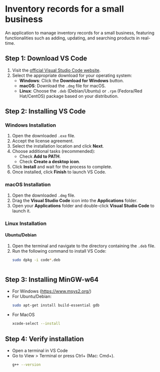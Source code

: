 # Inventory records for a small business
An application to manage inventory records for a small business, featuring functionalities such as adding, updating, and searching products in real-time.
## Step 1: Download VS Code

1. Visit the [official Visual Studio Code website](https://code.visualstudio.com/Download).
2. Select the appropriate download for your operating system:
   - **Windows**: Click the **Download for Windows** button.
   - **macOS**: Download the `.dmg` file for macOS.
   - **Linux**: Choose the `.deb` (Debian/Ubuntu) or `.rpm` (Fedora/Red Hat/CentOS) package based on your distribution.

## Step 2: Installing VS Code

### Windows Installation
1. Open the downloaded `.exe` file.
2. Accept the license agreement.
3. Select the installation location and click **Next**.
4. Choose additional tasks (recommended):
   - Check **Add to PATH**.
   - Check **Create a desktop icon**.
5. Click **Install** and wait for the process to complete.
6. Once installed, click **Finish** to launch VS Code.

### macOS Installation
1. Open the downloaded `.dmg` file.
2. Drag the **Visual Studio Code** icon into the **Applications** folder.
3. Open your **Applications** folder and double-click **Visual Studio Code** to launch it.

### Linux Installation

#### Ubuntu/Debian
1. Open the terminal and navigate to the directory containing the `.deb` file.
2. Run the following command to install VS Code:
   ```bash
   sudo dpkg -i code*.deb
 
   
## Step 3: Installing MinGW-w64
- For Windows (https://www.msys2.org/)
- For Ubuntu/Debian: 
  ```bash
  sudo apt-get install build-essential gdb
- For MacOS 
  ```bash
  xcode-select --install

## Step 4: Verify installation
 - Open a terminal in VS Code
 - Go to View > Terminal or press Ctrl+ (Mac: Cmd+).
   ```bash
   g++ --version


   
  

  









